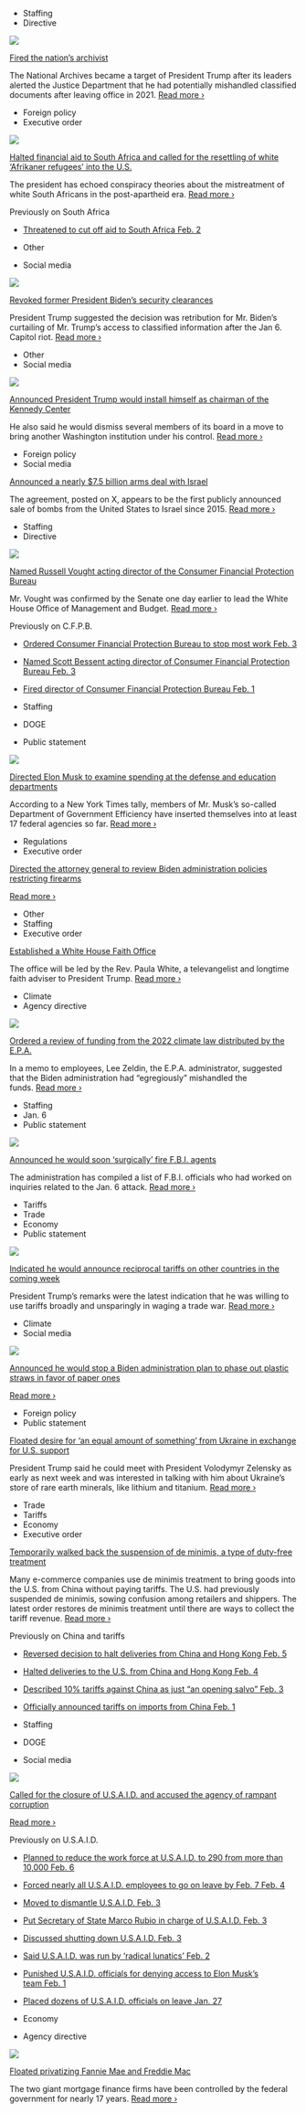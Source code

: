 - Staffing
- Directive

[![](https://static01.nyt.com/images/2025/02/07/multimedia/07trump-news-archivist-fired-zmbp/07trump-news-archivist-fired-zmbp-square320.jpg)](https://www.nytimes.com/2025/02/07/us/politics/trump-fires-the-nations-archivist-in-latest-round-of-personnel-purge.html)

[Fired the nation’s archivist](https://www.nytimes.com/2025/02/07/us/politics/trump-fires-the-nations-archivist-in-latest-round-of-personnel-purge.html)

The National Archives became a target of President Trump after its leaders alerted the Justice Department that he had potentially mishandled classified documents after leaving office in 2021. [Read more ›](https://www.nytimes.com/2025/02/07/us/politics/trump-fires-the-nations-archivist-in-latest-round-of-personnel-purge.html)

- Foreign policy
- Executive order

[![](https://static01.nyt.com/images/2025/02/07/multimedia/07dc-trump-southafrica-lvzc/07dc-trump-southafrica-lvzc-square320.jpg)](https://www.nytimes.com/2025/02/07/us/politics/trump-south-africa-aid-white-landowners.html)

[Halted financial aid to South Africa and called for the resettling of white ‘Afrikaner refugees’ into the U.S.](https://www.nytimes.com/2025/02/07/us/politics/trump-south-africa-aid-white-landowners.html)

The president has echoed conspiracy theories about the mistreatment of white South Africans in the post-apartheid era. [Read more ›](https://www.nytimes.com/2025/02/07/us/politics/trump-south-africa-aid-white-landowners.html)

Previously on South Africa

- [Threatened to cut off aid to South Africa Feb. 2](https://www.nytimes.com/2025/02/03/us/politics/south-africa-ramaphosa-trump-land-us-aid.html?smid=url-share)

- Other
- Social media

[![](https://static01.nyt.com/images/2025/02/07/multimedia/07trump-news-reporter-updates-hcwv/07trump-news-reporter-updates-hcwv-square320-v2.jpg)](https://www.nytimes.com/live/2025/02/07/us/trump-administration-updates/trump-biden-security-clearances?smid=url-share)

[Revoked former President Biden’s security clearances](https://www.nytimes.com/live/2025/02/07/us/trump-administration-updates/trump-biden-security-clearances?smid=url-share)

President Trump suggested the decision was retribution for Mr. Biden’s curtailing of Mr. Trump’s access to classified information after the Jan 6. Capitol riot. [Read more ›](https://www.nytimes.com/live/2025/02/07/us/trump-administration-updates/trump-biden-security-clearances?smid=url-share)

- Other
- Social media

[![](https://static01.nyt.com/images/2025/02/07/multimedia/07trump-news-kennedy-center-phlk/07trump-news-kennedy-center-phlk-square320.jpg)](https://www.nytimes.com/2025/02/07/us/politics/trump-kennedy-center.html?smid=url-share)

[Announced President Trump would install himself as chairman of the Kennedy Center](https://www.nytimes.com/2025/02/07/us/politics/trump-kennedy-center.html?smid=url-share)

He also said he would dismiss several members of its board in a move to bring another Washington institution under his control. [Read more ›](https://www.nytimes.com/2025/02/07/us/politics/trump-kennedy-center.html?smid=url-share)

- Foreign policy
- Social media

[Announced a nearly $7.5 billion arms deal with Israel](https://www.nytimes.com/live/2025/02/07/us/trump-administration-updates/140c15bb-98f2-5b84-826c-6ea1e3da32b0?smid=url-share)

The agreement, posted on X, appears to be the first publicly announced sale of bombs from the United States to Israel since 2015. [Read more ›](https://www.nytimes.com/live/2025/02/07/us/trump-administration-updates/140c15bb-98f2-5b84-826c-6ea1e3da32b0?smid=url-share)

- Staffing
- Directive

[![](https://static01.nyt.com/images/2025/02/08/multimedia/08trump-news-cfpb-gcbl/08trump-news-cfpb-gcbl-square320.jpg)](https://www.nytimes.com/live/2025/02/08/us/trump-administration-news/trump-appointee-russell-vought-takes-over-consumer-bureau-after-musk-team-arrives?smid=url-share)

[Named Russell Vought acting director of the Consumer Financial Protection Bureau](https://www.nytimes.com/live/2025/02/08/us/trump-administration-news/trump-appointee-russell-vought-takes-over-consumer-bureau-after-musk-team-arrives?smid=url-share)

Mr. Vought was confirmed by the Senate one day earlier to lead the White House Office of Management and Budget. [Read more ›](https://www.nytimes.com/live/2025/02/08/us/trump-administration-news/trump-appointee-russell-vought-takes-over-consumer-bureau-after-musk-team-arrives?smid=url-share)

Previously on C.F.P.B.

- [Ordered Consumer Financial Protection Bureau to stop most work Feb. 3](https://www.nytimes.com/live/2025/02/03/us/trump-usaid-news/ffc709fb-cb0d-5b03-8e15-4e360c387348?smid=url-share)
- [Named Scott Bessent acting director of Consumer Financial Protection Bureau Feb. 3](https://www.nytimes.com/live/2025/02/03/us/trump-usaid-news/trump-names-scott-bessent-the-treasury-secretary-to-lead-the-consumer-bureau?smid=url-share)
- [Fired director of Consumer Financial Protection Bureau Feb. 1](https://www.nytimes.com/2025/02/01/business/c.f.p.b.-rohit-chopra.html)

- Staffing
- DOGE
- Public statement

[![](https://static01.nyt.com/images/2025/02/07/multimedia/07dc-trump-kvmh/07dc-trump-kvmh-square320.jpg)](https://www.nytimes.com/2025/02/07/us/politics/trump-musk-doge-pentagon.html)

[Directed Elon Musk to examine spending at the defense and education departments](https://www.nytimes.com/2025/02/07/us/politics/trump-musk-doge-pentagon.html)

According to a New York Times tally, members of Mr. Musk’s so-called Department of Government Efficiency have inserted themselves into at least 17 federal agencies so far. [Read more ›](https://www.nytimes.com/2025/02/07/us/politics/trump-musk-doge-pentagon.html)

- Regulations
- Executive order

[Directed the attorney general to review Biden administration policies restricting firearms](https://www.whitehouse.gov/presidential-actions/2025/02/protecting-second-amendment-rights-7b90/)

[Read more ›](https://www.whitehouse.gov/presidential-actions/2025/02/protecting-second-amendment-rights-7b90/)

- Other
- Staffing
- Executive order

[Established a White House Faith Office](https://www.whitehouse.gov/presidential-actions/2025/02/establishment-of-the-white-house-faith-office/)

The office will be led by the Rev. Paula White, a televangelist and longtime faith adviser to President Trump. [Read more ›](https://www.whitehouse.gov/presidential-actions/2025/02/establishment-of-the-white-house-faith-office/)

- Climate
- Agency directive

[![](https://static01.nyt.com/images/2025/02/07/multimedia/07trump-news-epa-ira-funding-tcwl/07trump-news-epa-ira-funding-tcwl-square320.jpg)](https://www.nytimes.com/live/2025/02/07/us/trump-administration-updates/the-epa-orders-a-review-of-funding-from-the-2022-climate-law?smid=url-share)

[Ordered a review of funding from the 2022 climate law distributed by the E.P.A.](https://www.nytimes.com/live/2025/02/07/us/trump-administration-updates/the-epa-orders-a-review-of-funding-from-the-2022-climate-law?smid=url-share)

In a memo to employees, Lee Zeldin, the E.P.A. administrator, suggested that the Biden administration had “egregiously” mishandled the funds. [Read more ›](https://www.nytimes.com/live/2025/02/07/us/trump-administration-updates/the-epa-orders-a-review-of-funding-from-the-2022-climate-law?smid=url-share)

- Staffing
- Jan. 6
- Public statement

[![](https://static01.nyt.com/images/2025/02/07/multimedia/07trump-news-fbi-case-vpjk/07trump-news-fbi-case-vpjk-square320.jpg)](https://www.nytimes.com/2025/02/07/us/politics/jan-6-fbi-names-secret.html?smid=url-share)

[Announced he would soon ‘surgically’ fire F.B.I. agents](https://www.nytimes.com/2025/02/07/us/politics/jan-6-fbi-names-secret.html?smid=url-share)

The administration has compiled a list of F.B.I. officials who had worked on inquiries related to the Jan. 6 attack. [Read more ›](https://www.nytimes.com/2025/02/07/us/politics/jan-6-fbi-names-secret.html?smid=url-share)

- Tariffs
- Trade
- Economy
- Public statement

[![](https://static01.nyt.com/images/2025/02/07/multimedia/07DC-TRADE-mvjw/07DC-TRADE-mvjw-square320.jpg)](https://www.nytimes.com/2025/02/07/business/economy/trump-tariffs-china-de-minimis-trade.html?smid=url-share)

[Indicated he would announce reciprocal tariffs on other countries in the coming week](https://www.nytimes.com/2025/02/07/business/economy/trump-tariffs-china-de-minimis-trade.html?smid=url-share)

President Trump’s remarks were the latest indication that he was willing to use tariffs broadly and unsparingly in waging a trade war. [Read more ›](https://www.nytimes.com/2025/02/07/business/economy/trump-tariffs-china-de-minimis-trade.html?smid=url-share)

- Climate
- Social media

[![](https://static01.nyt.com/images/2025/02/07/multimedia/07CLI-PLASTICSTRUMP-hfzc/07CLI-PLASTICSTRUMP-hfzc-square320.jpg)](https://www.nytimes.com/2025/02/07/climate/trump-paper-straws.html?smid=url-share)

[Announced he would stop a Biden administration plan to phase out plastic straws in favor of paper ones](https://www.nytimes.com/2025/02/07/climate/trump-paper-straws.html?smid=url-share)

[Read more ›](https://www.nytimes.com/2025/02/07/climate/trump-paper-straws.html?smid=url-share)

- Foreign policy
- Public statement

[Floated desire for ‘an equal amount of something’ from Ukraine in exchange for U.S. support](https://www.nytimes.com/live/2025/02/07/us/trump-administration-updates/318aab46-1af2-59a6-ab73-54313f45146f?smid=url-share)

President Trump said he could meet with President Volodymyr Zelensky as early as next week and was interested in talking with him about Ukraine’s store of rare earth minerals, like lithium and titanium. [Read more ›](https://www.nytimes.com/live/2025/02/07/us/trump-administration-updates/318aab46-1af2-59a6-ab73-54313f45146f?smid=url-share)

- Trade
- Tariffs
- Economy
- Executive order

[Temporarily walked back the suspension of de minimis, a type of duty-free treatment](https://www.nytimes.com/live/2025/02/07/us/trump-administration-updates/7ea13d34-5040-5baa-b502-9055a9ef2528?smid=url-share)

Many e-commerce companies use de minimis treatment to bring goods into the U.S. from China without paying tariffs. The U.S. had previously suspended de minimis, sowing confusion among retailers and shippers. The latest order restores de minimis treatment until there are ways to collect the tariff revenue. [Read more ›](https://www.nytimes.com/live/2025/02/07/us/trump-administration-updates/7ea13d34-5040-5baa-b502-9055a9ef2528?smid=url-share)

Previously on China and tariffs

- [Reversed decision to halt deliveries from China and Hong Kong Feb. 5](https://www.nytimes.com/2025/02/04/business/usps-china-de-minimis.html)
- [Halted deliveries to the U.S. from China and Hong Kong Feb. 4](https://www.nytimes.com/2025/02/04/business/usps-china-de-minimis.html)
- [Described 10% tariffs against China as just “an opening salvo” Feb. 3](https://www.nytimes.com/live/2025/02/03/us/trump-tariffs/c125e911-dd19-5a0c-a1ca-1cb8cbf261da?smid=url-share)
- [Officially announced tariffs on imports from China Feb. 1](https://www.nytimes.com/2025/02/01/us/politics/canada-mexico-china-trump-tariffs.html)

- Staffing
- DOGE
- Social media

[![](https://static01.nyt.com/images/2025/02/07/multimedia/07dc-usaid-jgcb/07dc-usaid-jgcb-square320.jpg)](https://www.nytimes.com/2025/02/07/us/politics/usaid-trump.html?smid=url-share)

[Called for the closure of U.S.A.I.D. and accused the agency of rampant corruption](https://www.nytimes.com/2025/02/07/us/politics/usaid-trump.html?smid=url-share)

[Read more ›](https://www.nytimes.com/2025/02/07/us/politics/usaid-trump.html?smid=url-share)

Previously on U.S.A.I.D.

- [Planned to reduce the work force at U.S.A.I.D. to 290 from more than 10,000 Feb. 6](https://www.nytimes.com/2025/02/06/us/politics/usaid-job-cuts.html)
- [Forced nearly all U.S.A.I.D. employees to go on leave by Feb. 7 Feb. 4](https://www.nytimes.com/2025/02/04/us/usaid-musk-trump-rubio-cuts.html)
- [Moved to dismantle U.S.A.I.D. Feb. 3](https://www.nytimes.com/live/2025/02/03/us/trump-usaid-news/9830501b-8a42-50d9-9463-889fd03a7550?smid=url-share)
- [Put Secretary of State Marco Rubio in charge of U.S.A.I.D. Feb. 3](https://www.nytimes.com/2025/02/03/us/politics/usaid-trump-musk.html?smid=url-share)
- [Discussed shutting down U.S.A.I.D. Feb. 3](https://www.nytimes.com/2025/02/03/us/politics/elon-musk-trump-usaid-agency.html?smid=url-share)
- [Said U.S.A.I.D. was run by ‘radical lunatics’ Feb. 2](https://www.nytimes.com/live/2025/02/02/us/trump-tariffs/69465ce0-7371-58eb-8224-3c003172e3a3?smid=url-share)
- [Punished U.S.A.I.D. officials for denying access to Elon Musk’s team Feb. 1](https://www.nytimes.com/2025/02/02/us/politics/usaid-official-leave-musk.html?smid=url-share)
- [Placed dozens of U.S.A.I.D. officials on leave Jan. 27](https://www.nytimes.com/2025/01/27/us/politics/trump-usaid-officials.html?smid=url-share)

- Economy
- Agency directive

[![](https://static01.nyt.com/images/2025/01/31/multimedia/00Fannie-Explainer-cfvq/00Fannie-Explainer-cfvq-square320.jpg)](https://www.nytimes.com/article/fannie-mae-freddie-mac-privatization.html?smid=url-share)

[Floated privatizing Fannie Mae and Freddie Mac](https://www.nytimes.com/article/fannie-mae-freddie-mac-privatization.html?smid=url-share)

The two giant mortgage finance firms have been controlled by the federal government for nearly 17 years. [Read more ›](https://www.nytimes.com/article/fannie-mae-freddie-mac-privatization.html?smid=url-share)